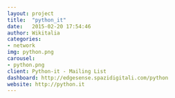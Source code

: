 ```yaml
---
layout: project
title:  "python_it"
date:   2015-02-20 17:54:46
author: Wikitalia
categories:
- network
img: python.png
carousel:
- python.png
client: Python-it - Mailing List
dashboard: http://edgesense.spazidigitali.com/python
website: http://python.it
---
```

